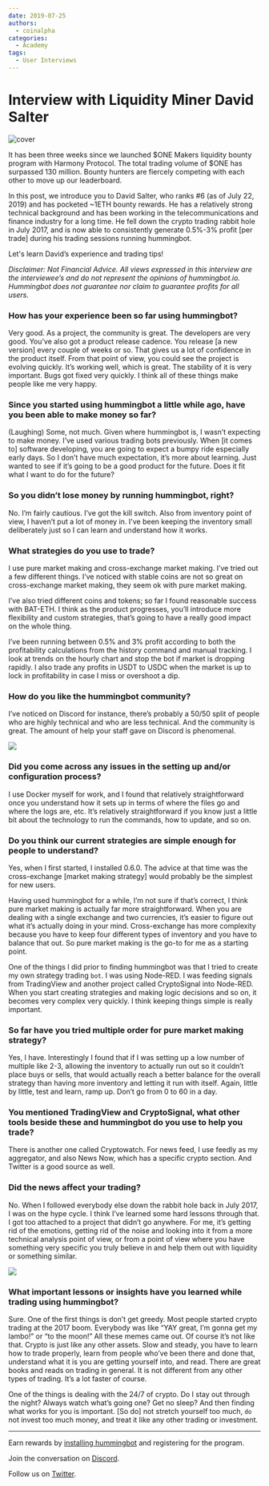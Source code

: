 ```yaml
---
date: 2019-07-25
authors:
  - coinalpha
categories:
  - Academy
tags:
  - User Interviews
---
```


# Interview with Liquidity Miner David Salter

![cover](cover.png)

It has been three weeks since we launched $ONE Makers liquidity bounty program with Harmony Protocol. The total trading volume of $ONE has surpassed 130 million. Bounty hunters are fiercely competing with each other to move up our leaderboard.

In this post, we introduce you to David Salter, who ranks #6 (as of July 22, 2019) and has pocketed ~1ETH bounty rewards. He has a relatively strong technical background and has been working in the telecommunications and finance industry for a long time. He fell down the crypto trading rabbit hole in July 2017, and is now able to consistently generate 0.5%-3% profit [per trade] during his trading sessions running hummingbot.

Let's learn David’s experience and trading tips!

<!-- more -->

*Disclaimer: Not Financial Advice. All views expressed in this interview are the interviewee’s and do not represent the opinions of hummingbot.io. Hummingbot does not guarantee nor claim to guarantee profits for all users.*


### How has your experience been so far using hummingbot?

Very good. As a project, the community is great. The developers are very good. You’ve also got a product release cadence. You release [a new version] every couple of weeks or so. That gives us a lot of confidence in the product itself. From that point of view, you could see the project is evolving quickly. It’s working well, which is great. The stability of it is very important. Bugs got fixed very quickly. I think all of these things make people like me very happy.

### Since you started using hummingbot a little while ago, have you been able to make money so far?

(Laughing) Some, not much. Given where hummingbot is, I wasn’t expecting to make money. I’ve used various trading bots previously. When [it comes to] software developing, you are going to expect a bumpy ride especially early days. So I don’t have much expectation, it’s more about learning. Just wanted to see if it’s going to be a good product for the future. Does it fit what I want to do for the future?




### So you didn’t lose money by running hummingbot, right?

No. I’m fairly cautious. I’ve got the kill switch. Also from inventory point of view, I haven’t put a lot of money in. I've been keeping the inventory small deliberately just so I can learn and understand how it works.

### What strategies do you use to trade?
I use pure market making and cross-exchange market making. I’ve tried out a few different things. I’ve noticed with stable coins are not so great on cross-exchange market making, they seem ok with pure market making.

I’ve also tried different coins and tokens; so far I found reasonable success with BAT-ETH. I think as the product progresses, you’ll introduce more flexibility and custom strategies, that’s going to have a really good impact on the whole thing.

I’ve been running between 0.5% and 3% profit according to both the profitability calculations from the history command and manual tracking. I look at trends on the hourly chart and stop the bot if market is dropping rapidly. I also trade any profits in USDT to USDC when the market is up to lock in profitability in case I miss or overshoot a dip.

### How do you like the hummingbot community?

I’ve noticed on Discord for instance, there’s probably a 50/50 split of people who are highly technical and who are less technical. And the community is great. The amount of help your staff gave on Discord is phenomenal.

![](./club.jpg)

### Did you come across any issues in the setting up and/or configuration process?

I use Docker myself for work, and I found that relatively straightforward once you understand how it sets up in terms of where the files go and where the logs are, etc.  It’s relatively straightforward if you know just a little bit about the technology to run the commands, how to update, and so on.

### Do you think our current strategies are simple enough for people to understand?

Yes, when I first started, I installed 0.6.0. The advice at that time was the cross-exchange [market making strategy] would probably be the simplest for new users.

Having used hummingbot for a while, I’m not sure if that’s correct, I think pure market making is actually far more straightforward. When you are dealing with a single exchange and two currencies, it’s easier to figure out what it’s actually doing in your mind. Cross-exchange has more complexity because you have to keep four different types of inventory and you have to balance that out. So pure market making is the go-to for me as a starting point.

One of the things I did prior to finding hummingbot was that I tried to create my own strategy trading `bot`. I was using Node-RED. I was feeding signals from TradingView and another project called CryptoSignal into Node-RED. When you start creating strategies and making logic decisions and so on, it becomes very complex very quickly. I think keeping things simple is really important.

### So far have you tried multiple order for pure market making strategy?

Yes, I have. Interestingly I found that if I was setting up a low number of multiple like 2-3, allowing the inventory to actually run out so it couldn’t place buys or sells, that would actually reach a better balance for the overall strategy than having more inventory and letting it run with itself. Again, little by little, test and learn, ramp up. Don’t go from 0 to 60 in a day.

### You mentioned TradingView and CryptoSignal, what other tools beside these and hummingbot do you use to help you trade?

There is another one called Cryptowatch. For news feed, I use feedly as my aggregator, and also News Now, which has a specific crypto section. And Twitter is a good source as well.

### Did the news affect your trading?

No. When I followed everybody else down the rabbit hole back in July 2017, I was on the hype cycle. I think I’ve learned some hard lessons through that. I got too attached to a project that didn’t go anywhere. For me, it’s getting rid of the emotions, getting rid of the noise and looking into it from a more technical analysis point of view, or from a point of view where you have something very specific you truly believe in and help them out with liquidity or something similar.

![](./wave.jpeg)

### What important lessons or insights have you learned while trading using hummingbot?

Sure. One of the first things is don’t get greedy. Most people started crypto trading at the 2017 boom. Everybody was like “YAY great, I’m gonna get my lambo!” or “to the moon!” All these memes came out. Of course it’s not like that. Crypto is just like any other assets. Slow and steady, you have to learn how to trade properly, learn from people who’ve been there and done that, understand what it is you are getting yourself into, and read. There are great books and reads on trading in general. It is not different from any other types of trading. It’s a lot faster of course.

One of the things is dealing with the 24/7 of crypto. Do I stay out through the night? Always watch what’s going one? Get no sleep? And then finding what works for you is important. [So do] not stretch yourself too much, `do` not invest too much money, and treat it like any other trading or investment.

------------------------------------------

Earn rewards by [installing hummingbot](https://github.com/hummingbot/hummingbot) and registering for the program.

Join the conversation on [Discord](http://discord.hummingbot.io).

Follow us on [Twitter](https://twitter.com/hummingbot_io).
